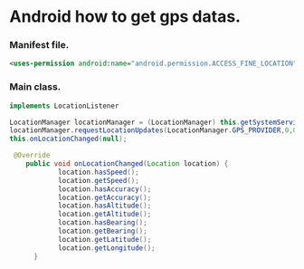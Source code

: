<H1>Android how to get gps datas.</H1> 

<H3>Manifest file.</H3>

```xml
<uses-permission android:name="android.permission.ACCESS_FINE_LOCATION"/>
```

<H3>Main class.</H3>

```java
implements LocationListener
```

```java
LocationManager locationManager = (LocationManager) this.getSystemService(Context.LOCATION_SERVICE);
locationManager.requestLocationUpdates(LocationManager.GPS_PROVIDER,0,0,this);
this.onLocationChanged(null);
```
```java
 @Override
    public void onLocationChanged(Location location) {
            location.hasSpeed();
            location.getSpeed();
            location.hasAccuracy();
            location.getAccuracy();
            location.hasAltitude();
            location.getAltitude();
            location.hasBearing();
            location.getBearing();
            location.getLatitude();
            location.getLongitude();
      }
```
